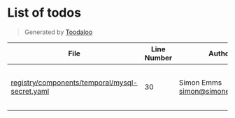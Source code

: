 # List of todos

> Generated by [Toodaloo](https://toodaloo.dev)

| File | Line Number | Author | Message |
| --- | --- | --- | --- |
| [registry/components/temporal/mysql-secret.yaml](registry/components/temporal/mysql-secret.yaml#L30) | 30 | Simon Emms <simon@simonemms.com> | create unique passwords for each of these |
